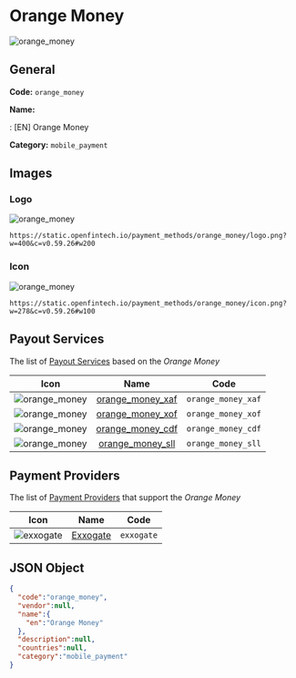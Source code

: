 
# Orange Money 
![orange_money](https://static.openfintech.io/payment_methods/orange_money/logo.png?w=400&c=v0.59.26#w200)  

## General 
**Code:** `orange_money` 
 
**Name:** 
 
:	[EN] Orange Money 
 
**Category:** `mobile_payment` 
 

## Images 

### Logo 
![orange_money](https://static.openfintech.io/payment_methods/orange_money/logo.png?w=400&c=v0.59.26#w200)  

```
https://static.openfintech.io/payment_methods/orange_money/logo.png?w=400&c=v0.59.26#w200
```  

### Icon 
![orange_money](https://static.openfintech.io/payment_methods/orange_money/icon.png?w=278&c=v0.59.26#w100)  

```
https://static.openfintech.io/payment_methods/orange_money/icon.png?w=278&c=v0.59.26#w100
```  

## Payout Services 
 
The list of [Payout Services](/payout-services/) based on the _Orange Money_ 

|Icon|Name|Code| 
|:---:|:---:|:---:| 
|![orange_money](https://static.openfintech.io/payout_methods/orange_money/icon.png?w=278&c=v0.59.26#w40) |[orange_money_xaf](/payout-services/orange_money_xaf/)|`orange_money_xaf`| 
|![orange_money](https://static.openfintech.io/payout_methods/orange_money/icon.png?w=278&c=v0.59.26#w40) |[orange_money_xof](/payout-services/orange_money_xof/)|`orange_money_xof`| 
|![orange_money](https://static.openfintech.io/payout_methods/orange_money/icon.png?w=278&c=v0.59.26#w40) |[orange_money_cdf](/payout-services/orange_money_cdf/)|`orange_money_cdf`| 
|![orange_money](https://static.openfintech.io/payout_methods/orange_money/icon.png?w=278&c=v0.59.26#w40) |[orange_money_sll](/payout-services/orange_money_sll/)|`orange_money_sll`| 
 

## Payment Providers 
 
The list of [Payment Providers](/payment-providers/) that support the _Orange Money_ 

|Icon|Name|Code| 
|:---:|:---:|:---:| 
|![exxogate](https://static.openfintech.io/payment_providers/exxogate/icon.svg?w=278&c=v0.59.26#w100) |[Exxogate](/payment-providers/exxogate/)|`exxogate`| 
 

## JSON Object 

```json
{
  "code":"orange_money",
  "vendor":null,
  "name":{
    "en":"Orange Money"
  },
  "description":null,
  "countries":null,
  "category":"mobile_payment"
}
```  
